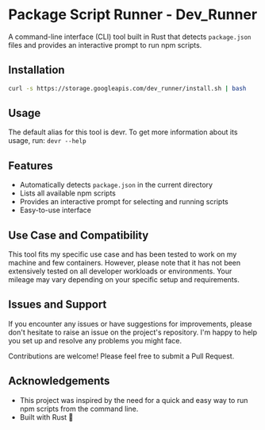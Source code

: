 # Package Script Runner - **Dev_Runner**

A command-line interface (CLI) tool built in Rust that detects `package.json` files and provides an interactive prompt to run npm scripts.

## Installation

```bash
curl -s https://storage.googleapis.com/dev_runner/install.sh | bash
```
## Usage

The default alias for this tool is devr. To get more information about its usage, run:  `devr --help`

## Features

- Automatically detects `package.json` in the current directory
- Lists all available npm scripts
- Provides an interactive prompt for selecting and running scripts
- Easy-to-use interface
  
## Use Case and Compatibility
This tool fits my specific use case and has been tested to work on my machine and few containers. However, please note that it has not been extensively tested on all developer workloads or environments. Your mileage may vary depending on your specific setup and requirements.

## Issues and Support
If you encounter any issues or have suggestions for improvements, please don't hesitate to raise an issue on the project's repository. I'm happy to help you set up and resolve any problems you might face.

Contributions are welcome! Please feel free to submit a Pull Request.

## Acknowledgements

- This project was inspired by the need for a quick and easy way to run npm scripts from the command line.
- Built with Rust 🦀